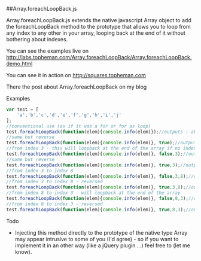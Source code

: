 ##Array.foreachLoopBack.js

Array.foreachLoopBack.js extends the native javascript Array object to add the foreachLoopBack method to the prototype that allows you to loop from any index to any other in your array, looping back at the end of it without bothering about indexes.

You can see the examples live on http://labs.topheman.com/Array.foreachLoopBack/Array.foreachLoopBack.demo.html

You can see it in action on http://squares.topheman.com

There the post about Array.foreachLoopBack on my blog

Examples

```js
var test = [
    'a','b','c','d','e','f','g','h','i','j'
];
//conventional use (as if it was a for or for as loop)
test.foreachLoopBack(function(elem){console.info(elem)});//outputs : abcdefghij
//same but reverse
test.foreachLoopBack(function(elem){console.info(elem)}, true);//outputs : jihgfedcba
//from index 3 - this will loopback at the end of the array if no indexStop specified
test.foreachLoopBack(function(elem){console.info(elem)}, false,3);//outputs : defghijabc
//same but reverse
test.foreachLoopBack(function(elem){console.info(elem)}, true,3);//outputs : cbajihgfed
//from index 3 to index 8
test.foreachLoopBack(function(elem){console.info(elem)}, false,3,8);//outputs : defghi
//from index 3 to index 8 - reversed
test.foreachLoopBack(function(elem){console.info(elem)}, true,3,8);//outputs : ihgfed
//from index 8 to index 3 - will loopback at the end of the array
test.foreachLoopBack(function(elem){console.info(elem)}, false,8,3);//outputs : ijabcd
//from index 8 to index 3 - reversed
test.foreachLoopBack(function(elem){console.info(elem)}, true,8,3);//outputs : dcbaji
```

Todo

* Injecting this method directly to the prototype of the native type Array may appear intrusive to some of you (I'd agree) - so if you want to implement it in an other way (like a jQuery plugin ...) feel free to (let me know).